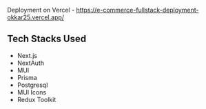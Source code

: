 Deployment on Vercel - https://e-commerce-fullstack-deployment-okkar25.vercel.app/

## Tech Stacks Used

- Next.js
- NextAuth
- MUI
- Prisma
- Postgresql
- MUI Icons
- Redux Toolkit 


